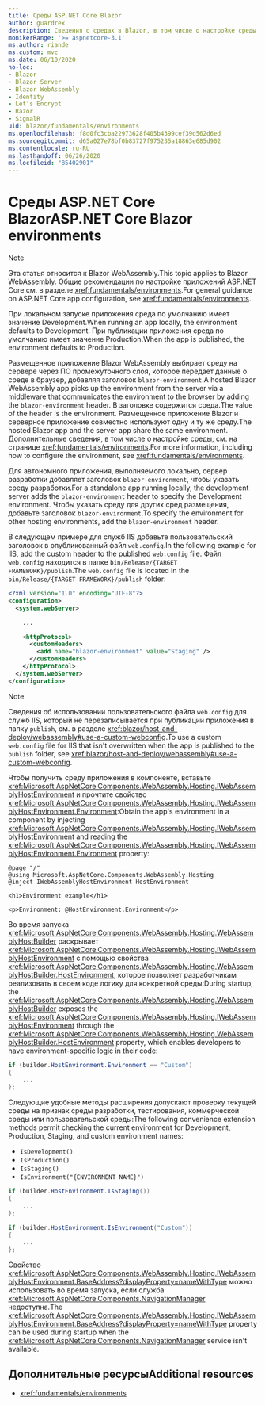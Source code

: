 ```yaml
---
title: Среды ASP.NET Core Blazor
author: guardrex
description: Сведения о средах в Blazor, в том числе о настройке среды для приложения Blazor WebAssembly.
monikerRange: '>= aspnetcore-3.1'
ms.author: riande
ms.custom: mvc
ms.date: 06/10/2020
no-loc:
- Blazor
- Blazor Server
- Blazor WebAssembly
- Identity
- Let's Encrypt
- Razor
- SignalR
uid: blazor/fundamentals/environments
ms.openlocfilehash: f8d0fc3cba22973628f405b4399cef39d562d6ed
ms.sourcegitcommit: d65a027e78bf0b83727f975235a18863e685d902
ms.contentlocale: ru-RU
ms.lasthandoff: 06/26/2020
ms.locfileid: "85402901"
---
```

# <a name="aspnet-core-blazor-environments"></a><span data-ttu-id="0ca2f-103">Среды ASP.NET Core Blazor</span><span class="sxs-lookup"><span data-stu-id="0ca2f-103">ASP.NET Core Blazor environments</span></span>

> [!NOTE]
> <span data-ttu-id="0ca2f-104">Эта статья относится к Blazor WebAssembly.</span><span class="sxs-lookup"><span data-stu-id="0ca2f-104">This topic applies to Blazor WebAssembly.</span></span> <span data-ttu-id="0ca2f-105">Общие рекомендации по настройке приложений ASP.NET Core см. в разделе <xref:fundamentals/environments>.</span><span class="sxs-lookup"><span data-stu-id="0ca2f-105">For general guidance on ASP.NET Core app configuration, see <xref:fundamentals/environments>.</span></span>

<span data-ttu-id="0ca2f-106">При локальном запуске приложения среда по умолчанию имеет значение Development.</span><span class="sxs-lookup"><span data-stu-id="0ca2f-106">When running an app locally, the environment defaults to Development.</span></span> <span data-ttu-id="0ca2f-107">При публикации приложения среда по умолчанию имеет значение Production.</span><span class="sxs-lookup"><span data-stu-id="0ca2f-107">When the app is published, the environment defaults to Production.</span></span>

<span data-ttu-id="0ca2f-108">Размещенное приложение Blazor WebAssembly выбирает среду на сервере через ПО промежуточного слоя, которое передает данные о среде в браузер, добавляя заголовок `blazor-environment`.</span><span class="sxs-lookup"><span data-stu-id="0ca2f-108">A hosted Blazor WebAssembly app picks up the environment from the server via a middleware that communicates the environment to the browser by adding the `blazor-environment` header.</span></span> <span data-ttu-id="0ca2f-109">В заголовке содержится среда.</span><span class="sxs-lookup"><span data-stu-id="0ca2f-109">The value of the header is the environment.</span></span> <span data-ttu-id="0ca2f-110">Размещенное приложение Blazor и серверное приложение совместно используют одну и ту же среду.</span><span class="sxs-lookup"><span data-stu-id="0ca2f-110">The hosted Blazor app and the server app share the same environment.</span></span> <span data-ttu-id="0ca2f-111">Дополнительные сведения, в том числе о настройке среды, см. на странице <xref:fundamentals/environments>.</span><span class="sxs-lookup"><span data-stu-id="0ca2f-111">For more information, including how to configure the environment, see <xref:fundamentals/environments>.</span></span>

<span data-ttu-id="0ca2f-112">Для автономного приложения, выполняемого локально, сервер разработки добавляет заголовок `blazor-environment`, чтобы указать среду разработки.</span><span class="sxs-lookup"><span data-stu-id="0ca2f-112">For a standalone app running locally, the development server adds the `blazor-environment` header to specify the Development environment.</span></span> <span data-ttu-id="0ca2f-113">Чтобы указать среду для других сред размещения, добавьте заголовок `blazor-environment`.</span><span class="sxs-lookup"><span data-stu-id="0ca2f-113">To specify the environment for other hosting environments, add the `blazor-environment` header.</span></span>

<span data-ttu-id="0ca2f-114">В следующем примере для служб IIS добавьте пользовательский заголовок в опубликованный файл `web.config`.</span><span class="sxs-lookup"><span data-stu-id="0ca2f-114">In the following example for IIS, add the custom header to the published `web.config` file.</span></span> <span data-ttu-id="0ca2f-115">Файл `web.config` находится в папке `bin/Release/{TARGET FRAMEWORK}/publish`.</span><span class="sxs-lookup"><span data-stu-id="0ca2f-115">The `web.config` file is located in the `bin/Release/{TARGET FRAMEWORK}/publish` folder:</span></span>

```xml
<?xml version="1.0" encoding="UTF-8"?>
<configuration>
  <system.webServer>

    ...

    <httpProtocol>
      <customHeaders>
        <add name="blazor-environment" value="Staging" />
      </customHeaders>
    </httpProtocol>
  </system.webServer>
</configuration>
```

> [!NOTE]
> <span data-ttu-id="0ca2f-116">Сведения об использовании пользовательского файла `web.config` для служб IIS, который не перезаписывается при публикации приложения в папку `publish`, см. в разделе <xref:blazor/host-and-deploy/webassembly#use-a-custom-webconfig>.</span><span class="sxs-lookup"><span data-stu-id="0ca2f-116">To use a custom `web.config` file for IIS that isn't overwritten when the app is published to the `publish` folder, see <xref:blazor/host-and-deploy/webassembly#use-a-custom-webconfig>.</span></span>

<span data-ttu-id="0ca2f-117">Чтобы получить среду приложения в компоненте, вставьте <xref:Microsoft.AspNetCore.Components.WebAssembly.Hosting.IWebAssemblyHostEnvironment> и прочтите свойство <xref:Microsoft.AspNetCore.Components.WebAssembly.Hosting.IWebAssemblyHostEnvironment.Environment>:</span><span class="sxs-lookup"><span data-stu-id="0ca2f-117">Obtain the app's environment in a component by injecting <xref:Microsoft.AspNetCore.Components.WebAssembly.Hosting.IWebAssemblyHostEnvironment> and reading the <xref:Microsoft.AspNetCore.Components.WebAssembly.Hosting.IWebAssemblyHostEnvironment.Environment> property:</span></span>

```razor
@page "/"
@using Microsoft.AspNetCore.Components.WebAssembly.Hosting
@inject IWebAssemblyHostEnvironment HostEnvironment

<h1>Environment example</h1>

<p>Environment: @HostEnvironment.Environment</p>
```

<span data-ttu-id="0ca2f-118">Во время запуска <xref:Microsoft.AspNetCore.Components.WebAssembly.Hosting.WebAssemblyHostBuilder> раскрывает <xref:Microsoft.AspNetCore.Components.WebAssembly.Hosting.IWebAssemblyHostEnvironment> с помощью свойства <xref:Microsoft.AspNetCore.Components.WebAssembly.Hosting.WebAssemblyHostBuilder.HostEnvironment>, которое позволяет разработчикам реализовать в своем коде логику для конкретной среды:</span><span class="sxs-lookup"><span data-stu-id="0ca2f-118">During startup, the <xref:Microsoft.AspNetCore.Components.WebAssembly.Hosting.WebAssemblyHostBuilder> exposes the <xref:Microsoft.AspNetCore.Components.WebAssembly.Hosting.IWebAssemblyHostEnvironment> through the <xref:Microsoft.AspNetCore.Components.WebAssembly.Hosting.WebAssemblyHostBuilder.HostEnvironment> property, which enables developers to have environment-specific logic in their code:</span></span>

```csharp
if (builder.HostEnvironment.Environment == "Custom")
{
    ...
};
```

<span data-ttu-id="0ca2f-119">Следующие удобные методы расширения допускают проверку текущей среды на признак среды разработки, тестирования, коммерческой среды или пользовательской среды:</span><span class="sxs-lookup"><span data-stu-id="0ca2f-119">The following convenience extension methods permit checking the current environment for Development, Production, Staging, and custom environment names:</span></span>

* `IsDevelopment()`
* `IsProduction()`
* `IsStaging()`
* `IsEnvironment("{ENVIRONMENT NAME}")`

```csharp
if (builder.HostEnvironment.IsStaging())
{
    ...
};

if (builder.HostEnvironment.IsEnvironment("Custom"))
{
    ...
};
```

<span data-ttu-id="0ca2f-120">Свойство <xref:Microsoft.AspNetCore.Components.WebAssembly.Hosting.IWebAssemblyHostEnvironment.BaseAddress?displayProperty=nameWithType> можно использовать во время запуска, если служба <xref:Microsoft.AspNetCore.Components.NavigationManager> недоступна.</span><span class="sxs-lookup"><span data-stu-id="0ca2f-120">The <xref:Microsoft.AspNetCore.Components.WebAssembly.Hosting.IWebAssemblyHostEnvironment.BaseAddress?displayProperty=nameWithType> property can be used during startup when the <xref:Microsoft.AspNetCore.Components.NavigationManager> service isn't available.</span></span>

## <a name="additional-resources"></a><span data-ttu-id="0ca2f-121">Дополнительные ресурсы</span><span class="sxs-lookup"><span data-stu-id="0ca2f-121">Additional resources</span></span>

* <xref:fundamentals/environments>
